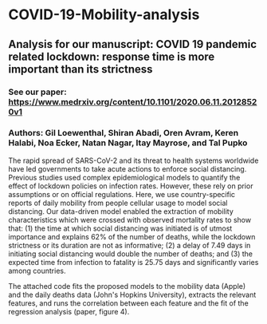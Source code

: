 # COVID-19-Mobility-analysis
## Analysis for our manuscript: COVID 19 pandemic related lockdown: response time is more important than its strictness

### See our paper: https://www.medrxiv.org/content/10.1101/2020.06.11.20128520v1

### Authors: Gil Loewenthal, Shiran Abadi, Oren Avram, Keren Halabi, Noa Ecker, Natan Nagar, Itay Mayrose, and Tal Pupko

The rapid spread of SARS-CoV-2 and its threat to health systems worldwide have led governments to take acute actions to enforce social distancing. Previous studies used complex epidemiological models to quantify the effect of lockdown policies on infection rates. However, these rely on prior assumptions or on official regulations. Here, we use country-specific reports of daily mobility from people cellular usage to model social distancing. Our data-driven model enabled the extraction of mobility characteristics which were crossed with observed mortality rates to show that: (1) the time at which social distancing was initiated is of utmost importance and explains 62% of the number of deaths, while the lockdown strictness or its duration are not as informative; (2) a delay of 7.49 days in initiating social distancing would double the number of deaths; and (3) the expected time from infection to fatality is 25.75 days and significantly varies among countries.


The attached code fits the proposed models to the mobility data (Apple) and the daily deaths data (John's Hopkins University), extracts the relevant features, and runs the correlation between each feature and the fit of the regression analysis (paper, figure 4).
